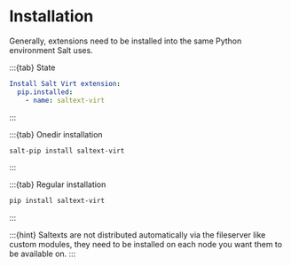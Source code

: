 # Installation

Generally, extensions need to be installed into the same Python environment Salt uses.

:::{tab} State
```yaml
Install Salt Virt extension:
  pip.installed:
    - name: saltext-virt
```
:::

:::{tab} Onedir installation
```bash
salt-pip install saltext-virt
```
:::

:::{tab} Regular installation
```bash
pip install saltext-virt
```
:::

:::{hint}
Saltexts are not distributed automatically via the fileserver like custom modules, they need to be installed
on each node you want them to be available on.
:::
